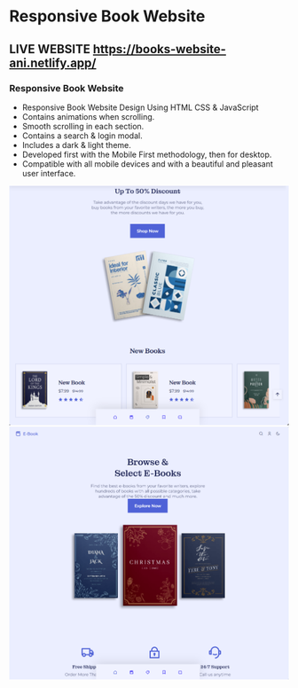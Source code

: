 # Responsive Book Website

## LIVE WEBSITE https://books-website-ani.netlify.app/

### Responsive Book Website

- Responsive Book Website Design Using HTML CSS & JavaScript
- Contains animations when scrolling.
- Smooth scrolling in each section.
- Contains a search & login modal.
- Includes a dark & light theme.
- Developed first with the Mobile First methodology, then for desktop.
- Compatible with all mobile devices and with a beautiful and pleasant user interface.

![Alt text](<assets/img/Screenshot 2023-12-10 002750.png>)
![Alt text](<assets/img/Screenshot 2023-12-10 002834.png>)

